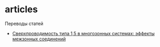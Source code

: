 articles
========

Переводы статей

* [Сверхпроводимость типа 1,5 в многозонных системах: эффекты межзонных соединений](https://dl.dropboxusercontent.com/u/25602087/articles/Type-1.5_superconductivity_in_multiband_systems.pdf)
